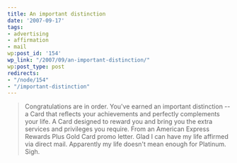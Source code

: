 ```yaml
---
title: An important distinction
date: '2007-09-17'
tags:
- advertising
- affirmation
- mail
wp:post_id: '154'
wp_link: "/2007/09/an-important-distinction/"
wp:post_type: post
redirects:
- "/node/154"
- "/important-distinction"
---
```


> Congratulations are in order. You've earned an important distinction -- a Card that reflects your achievements and perfectly complements your life. A Card designed to reward you and bring you the extra services and privileges you require.
From an American Express Rewards Plus Gold Card promo letter. Glad I can have my life affirmed via direct mail. Apparently my life doesn't mean enough for Platinum. Sigh.
